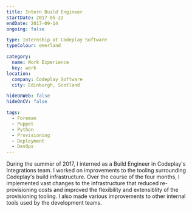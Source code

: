 ```yaml
---
title: Intern Build Engineer
startDate: 2017-05-22
endDate: 2017-09-14
ongoing: false

type: Internship at Codeplay Software
typeColour: emerland

category:
  name: Work Experience
  key: work
location:
  company: Codeplay Software
  city: Edinburgh, Scotland

hideOnWeb: false
hideOnCV: false

tags:
  - Foreman
  - Puppet
  - Python
  - Provisioning
  - Deployment
  - DevOps
---
```

During the summer of 2017, I interned as a Build Engineer in Codeplay's Integrations team. I worked on improvements to the tooling surrounding Codeplay's build infrastructure. Over the course of the four months, I implemented vast changes to the infrastructure that reduced re-provisioning costs and improved the flexibility and extensiblity of the provisioning tooling. I also made various improvements to other internal tools used by the development teams.
